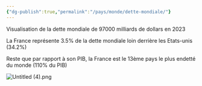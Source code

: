 ```yaml
---
{"dg-publish":true,"permalink":"/pays/monde/dette-mondiale/"}
---
```




Visualisation de la dette mondiale de 97000 milliards de dollars en 2023

La France représente 3.5% de la dette mondiale loin derrière les Etats-unis (34.2%)

Reste que par rapport à son PIB, la France est le 13ème pays le plus endetté du monde (110% du PIB)

![Untitled (4).png](/img/user/Sources/Untitled%20(4).png)